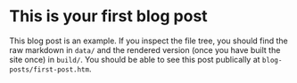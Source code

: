 # This is your first blog post

This blog post is an example.
If you inspect the file tree, you should find the raw markdown in `data/` and the rendered version (once you have built the site once) in `build/`.
You should be able to see this post publically at `blog-posts/first-post.htm`.
